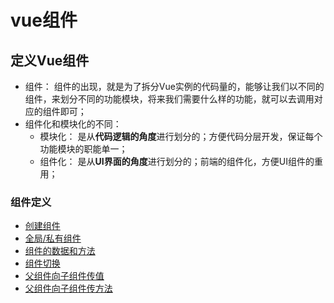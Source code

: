 # vue组件


## 定义Vue组件
- 组件： 组件的出现，就是为了拆分Vue实例的代码量的，能够让我们以不同的组件，来划分不同的功能模块，将来我们需要什么样的功能，就可以去调用对应的组件即可；
- 组件化和模块化的不同：
  + 模块化： 是从**代码逻辑的角度**进行划分的；方便代码分层开发，保证每个功能模块的职能单一；
  + 组件化： 是从**UI界面的角度**进行划分的；前端的组件化，方便UI组件的重用；

### 组件定义
- [创建组件](./15.1.组件-创建组件.html)
- [全局/私有组件](./15.2.组件-私有组件.html)
- [组件的数据和方法](./16.组件-组件中的data和methods.html)
- [组件切换](./17.组件切换.html)
- [父组件向子组件传值](./18.组件-父组件向子组件传值.html)
- [父组件向子组件传方法](./19.组件-父组件把方法传递给子组件.html)
